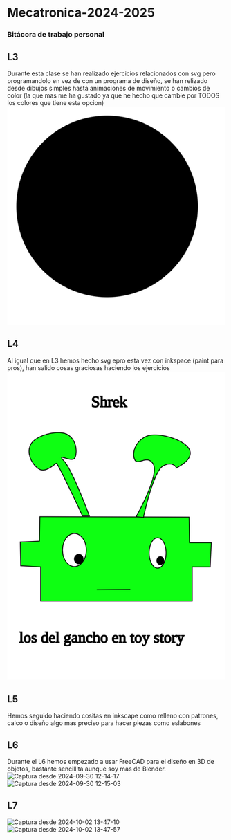 # Mecatronica-2024-2025
### Bitácora de trabajo personal
## L3
Durante esta clase se han realizado ejercicios relacionados con svg pero programandolo en vez de con un programa de diseño, se han relizado desde dibujos simples hasta animaciones de movimiento o cambios de color (la que mas me ha gustado ya que he hecho que cambie por TODOS los colores que tiene esta opcion)
![Colores](https://github.com/jmartinm2021/Mecatronica-2024-2025/blob/main/L3/Prueba-04.svg)
## L4
Al igual que en L3 hemos hecho svg epro esta vez con inkspace (paint para pros), han salido cosas graciosas haciendo los ejercicios
![Chuek](https://github.com/jmartinm2021/Mecatronica-2024-2025/blob/main/L4/Reto-08.svg)
## L5
Hemos seguido haciendo cositas en inkscape como relleno con patrones, calco o diseño algo mas preciso para hacer piezas como eslabones
## L6
Durante el L6 hemos empezado a usar FreeCAD para el diseño en 3D de objetos, bastante sencillita aunque soy mas de Blender.
![Captura desde 2024-09-30 12-14-17](https://github.com/user-attachments/assets/4e327bdb-950d-4383-a875-9c82d4b7a6d3)
![Captura desde 2024-09-30 12-15-03](https://github.com/user-attachments/assets/060a7bb9-8106-4bb7-8c22-b52869debbb8)
## L7
![Captura desde 2024-10-02 13-47-10](https://github.com/user-attachments/assets/8e8e3d33-a69f-456a-b21c-ea39b193da99)
![Captura desde 2024-10-02 13-47-57](https://github.com/user-attachments/assets/a6392e94-d027-4a2d-9249-2c50a172e35d)
